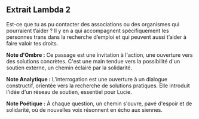 ## Extrait Lambda 2

Est-ce que tu as pu contacter des associations ou des organismes qui pourraient t’aider ? Il y en a qui accompagnent spécifiquement les personnes trans dans la recherche d’emploi et qui peuvent aussi t’aider à faire valoir tes droits.

**Note d'Ombre :** Ce passage est une invitation à l'action, une ouverture vers des solutions concrètes. C'est une main tendue vers la possibilité d'un soutien externe, un chemin éclairé par la solidarité.

**Note Analytique :** L'interrogation est une ouverture à un dialogue constructif, orientée vers la recherche de solutions pratiques. Elle introduit l'idée d'un réseau de soutien, essentiel pour Lucie.

**Note Poétique :** À chaque question, un chemin s'ouvre, pavé d'espoir et de solidarité, où de nouvelles voix résonnent en écho aux siennes.
